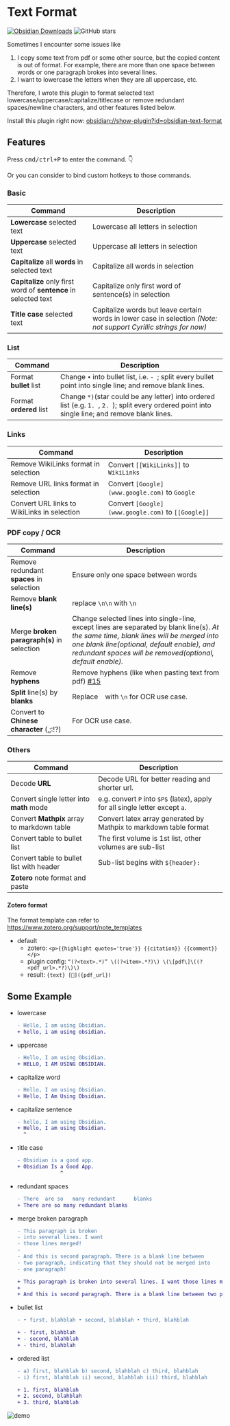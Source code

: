 # Text Format

[![Obsidian Downloads](https://img.shields.io/badge/dynamic/json?color=7e6ad6&labelColor=34208c&label=Obsidian%20Downloads&query=$['obsidian-text-format'].downloads&url=https://raw.githubusercontent.com/obsidianmd/obsidian-releases/master/community-plugin-stats.json&)](obsidian://show-plugin?id=obsidian-text-format) ![GitHub stars](https://img.shields.io/github/stars/Benature/obsidian-text-format?style=flat)

Sometimes I encounter some issues like  
1. I copy some text from pdf or some other source, but the copied content is out of format. For example, there are more than one space between words or one paragraph brokes into several lines.  
2. I want to lowercase the letters when they are all uppercase, etc.

Therefore, I wrote this plugin to format selected text lowercase/uppercase/capitalize/titlecase or remove redundant spaces/newline characters, and other features listed below.

Install this plugin right now: <obsidian://show-plugin?id=obsidian-text-format>
## Features

Press <kbd>cmd/ctrl+P</kbd> to enter the command. 👇

Or you can consider to bind custom hotkeys to those commands.

### Basic

| Command                                                         | Description                                                                                                        |
| --------------------------------------------------------------- | ------------------------------------------------------------------------------------------------------------------ |
| **Lowercase** selected text                                     | Lowercase all letters in selection                                                                                 |
| **Uppercase** selected text                                     | Uppercase all letters in selection                                                                                 |
| **Capitalize** all **words** in selected text                   | Capitalize all words in selection                                                                                  |
| **Capitalize** only first word of **sentence** in selected text | Capitalize only first word of sentence(s) in selection                                                             |
| **Title case** selected text                                    | Capitalize words but leave certain words in lower case in selection *(Note: not support Cyrillic strings for now)* |


### List
| Command                 | Description                                                                                                                                      |
| ----------------------- | ------------------------------------------------------------------------------------------------------------------------------------------------ |
| Format **bullet** list  | Change `•` into bullet list, i.e. `- `; split every bullet point into single line; and remove blank lines.                                       |
| Format **ordered** list | Change `*)`(star could be any letter) into ordered list (e.g. `1. `, `2. `); split every ordered point into single line; and remove blank lines. |

### Links

| Command                                     | Description                                        |
| ------------------------------------------- | -------------------------------------------------- |
| Remove WikiLinks format in selection        | Convert `[[WikiLinks]]` to `WikiLinks`             |
| Remove URL links format in selection        | Convert `[Google](www.google.com)` to `Google`     |
| Convert URL links to WikiLinks in selection | Convert `[Google](www.google.com)` to `[[Google]]` |

### PDF copy / OCR

| Command                                    | Description                                                                                                                                                                                                                                        |
| ------------------------------------------ | -------------------------------------------------------------------------------------------------------------------------------------------------------------------------------------------------------------------------------------------------- |
| Remove redundant **spaces** in selection   | Ensure only one space between words                                                                                                                                                                                                                |
| Remove **blank line(s)**                   | replace `\n\n` with `\n`                                                                                                                                                                                                                           |
| Merge **broken paragraph(s)** in selection | Change selected lines into single-line, except lines are separated by blank line(s). *At the same time, blank lines will be merged into one blank line(optional, default enable), and redundant spaces will be removed(optional, default enable).* |
| Remove **hyphens**                         | Remove hyphens (like when pasting text from pdf) [#15](https://github.com/Benature/obsidian-text-format/issues/15)                                                                                                                                 |
| **Split** line(s) by **blanks**            | Replace ` ` with `\n` for OCR use case.                                                                                                                                                                                                            |
| Convert to **Chinese character** (,;:!?)   | For OCR use case.                                                                                                                                                                                                                                  |


### Others
| Command                                     | Description                                                                  |
| ------------------------------------------- | ---------------------------------------------------------------------------- |
| Decode **URL**                              | Decode URL for better reading and shorter url.                               |
| Convert single letter into **math** mode    | e.g. convert `P` into `$P$` (latex), apply for all single letter except `a`. |
| Convert **Mathpix** array to markdown table | Convert latex array generated by Mathpix to markdown table format            |
| Convert table to bullet list                | The first volume is 1st list, other volumes are sub-list                     |
| Convert table to bullet list with header    | Sub-list begins with `${header}: `                                           |
| **Zotero** note format and paste            |                                                                              |

#### Zotero format
The format template can refer to https://www.zotero.org/support/note_templates
- default
  - zotero: `<p>{{highlight quotes='true'}} {{citation}} {{comment}}</p>`
  - plugin config: `“(?<text>.*)” \((?<item>.*?)\) \(\[pdf\]\((?<pdf_url>.*?)\)\)`
  - result: `{text} [🔖]({pdf_url})`


## Some Example


- lowercase
  ```diff
  - Hello, I am using Obsidian.
  + hello, i am using obsidian.
  ```
- uppercase
  ```diff
  - Hello, I am using Obsidian.
  + HELLO, I AM USING OBSIDIAN.
  ```
- capitalize word
  ```diff
  - Hello, I am using Obsidian.
  + Hello, I Am Using Obsidian.
  ```
- capitalize sentence
  ```diff
  - hello, I am using Obsidian.
  + Hello, I am using Obsidian.
    ^
  ```
- title case
  ```diff
  - Obsidian is a good app.
  + Obsidian Is a Good App.
                ^
  ```
- redundant spaces
  ```diff
  - There  are so   many redundant      blanks
  + There are so many redundant blanks
  ```
- merge broken paragraph
  ```diff
  - This paragraph is broken 
  - into several lines. I want 
  - those lines merged!
  - 
  - And this is second paragraph. There is a blank line between 
  - two paragraph, indicating that they should not be merged into 
  - one paragraph!

  + This paragraph is broken into several lines. I want those lines merged!
  +
  + And this is second paragraph. There is a blank line between two paragraph, indicating that they should not be merged into one paragraph!
  ```
- bullet list
  ```diff
  - • first, blahblah • second, blahblah • third, blahblah
  
  + - first, blahblah 
  + - second, blahblah 
  + - third, blahblah
  ```
- ordered list
  ```diff
  - a) first, blahblah b) second, blahblah c) third, blahblah
  - i) first, blahblah ii) second, blahblah iii) third, blahblah
  
  + 1. first, blahblah 
  + 2. second, blahblah 
  + 3. third, blahblah
  ```
![demo](https://user-images.githubusercontent.com/35028647/121776728-149ea500-cbc1-11eb-89ee-f4afcb0816ed.gif)
